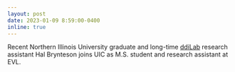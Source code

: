 ```yaml
---
layout: post
date: 2023-01-09 8:59:00-0400
inline: true
---
```


Recent Northern Illinois University graduate and long-time [ddiLab](https://ddilab.cs.niu.edu) research assistant Hal Brynteson joins UIC as M.S. student and research assistant at EVL.
